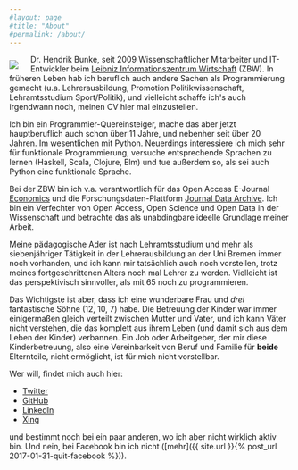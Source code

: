 ```yaml
---
#layout: page
#title: "About"
#permalink: /about/
---
```




<img style="float: left; margin-right: 22px; margin-top: 10px" src="{{site.url
}}/images/bunke.jpg" /> Dr. Hendrik Bunke, seit 2009 Wissenschaftlicher
Mitarbeiter und IT-Entwickler beim [Leibniz Informationszentrum
Wirtschaft](http://zbw.eu) (ZBW). In früheren Leben hab ich beruflich auch
andere Sachen als Programmierung gemacht (u.a. Lehrerausbildung, Promotion
Politikwissenschaft, Lehramtsstudium Sport/Politik), und vielleicht schaffe
ich's auch irgendwann noch, meinen CV hier mal einzustellen.

Ich bin ein Programmier-Quereinsteiger, mache das aber jetzt hauptberuflich
auch schon über 11 Jahre, und nebenher seit über 20 Jahren. Im wesentlichen mit
Python. Neuerdings interessiere ich mich sehr für funktionale Programmierung,
versuche entsprechende Sprachen zu lernen (Haskell, Scala, Clojure, Elm) und
tue außerdem so, als sei auch Python eine funktionale Sprache.

Bei der ZBW bin ich v.a. verantwortlich für das Open Access E-Journal
[Economics](http://economics-ejournal.org) und die Forschungsdaten-Plattform
[Journal Data Archive](http://journaldata.zbw.eu). Ich bin ein Verfechter von
Open Access, Open Science und Open Data in der Wissenschaft und betrachte das
als unabdingbare ideelle Grundlage meiner Arbeit. 

Meine pädagogische Ader ist nach Lehramtsstudium und mehr als siebenjähriger
Tätigkeit in der Lehrerausbildung an der Uni Bremen immer noch vorhanden, und
ich kann mir tatsächlich auch noch vorstellen, trotz meines fortgeschrittenen
Alters noch mal Lehrer zu werden. Vielleicht ist das perspektivisch sinnvoller,
als mit 65 noch zu programmieren.

Das Wichtigste ist aber, dass ich eine wunderbare Frau und _drei_ fantastische
Söhne (12, 10, 7) habe. Die Betreuung der Kinder war immer einigermaßen gleich
verteilt zwischen Mutter und Vater, und ich kann Väter nicht verstehen, die das
komplett aus ihrem Leben (und damit sich aus dem Leben der Kinder) verbannen.
Ein Job oder Arbeitgeber, der mir diese Kinderbetreuung, also eine
Vereinbarkeit von Beruf und Familie für **beide** Elternteile, nicht
ermöglicht, ist für mich nicht vorstellbar.

Wer will, findet mich auch hier:

-   [Twitter](https://twitter.com)
-   [GitHub](https://github.com/hbunke)
-   [LinkedIn](https://www.linkedin.com/in/hendrik-bunke-bb743668/)
-   [Xing](https://www.xing.com/profile/Hendrik_Bunke)

und bestimmt noch bei ein paar anderen, wo ich aber nicht wirklich aktiv bin.
Und nein, bei Facebook bin ich nicht ([mehr]({{ site.url }}{% post_url 2017-01-31-quit-facebook %})).





